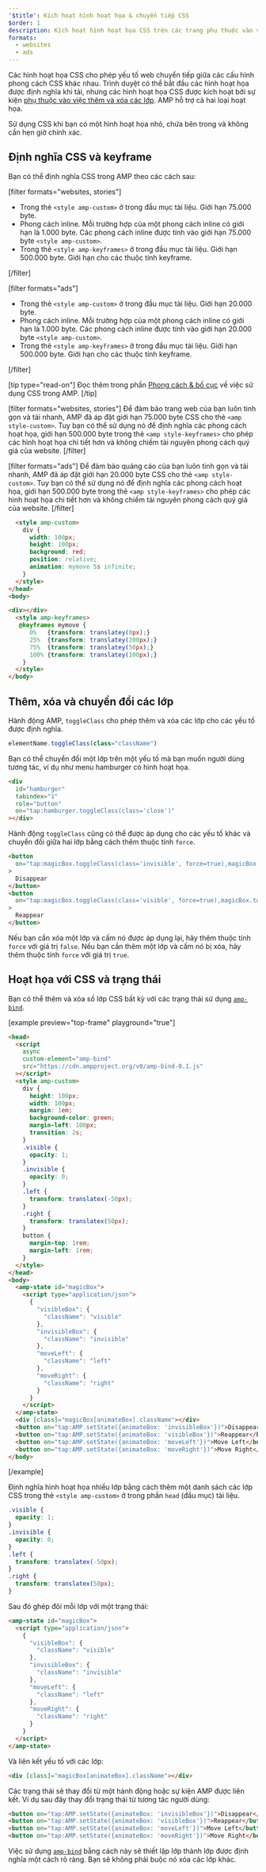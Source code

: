 ```yaml
---
'$title': Kích hoạt hình hoạt họa & chuyển tiếp CSS
$order: 1
description: Kích hoạt hình hoạt họa CSS trên các trang phụ thuộc vào việc thêm và xóa các lớp, và được thực hiện qua JavaScript. Bạn có thể đạt được hành vi này trên các trang AMP bằng cách sử dụng hành động toggleClass...
formats:
  - websites
  - ads
---
```


Các hình hoạt họa CSS cho phép yếu tố web chuyển tiếp giữa các cấu hình phong cách CSS khác nhau. Trình duyệt có thể bắt đầu các hình hoạt họa được định nghĩa khi tải, nhưng các hình hoạt họa CSS được kích hoạt bởi sự kiện [phụ thuộc vào việc thêm và xóa các lớp](https://developer.mozilla.org/en-US/docs/Web/CSS/CSS_Animations/Using_CSS_animations). AMP hỗ trợ cả hai loại hoạt họa.

Sử dụng CSS khi bạn có một hình hoạt họa nhỏ, chứa bên trong và không cần hẹn giờ chính xác.

## Định nghĩa CSS và keyframe

Bạn có thể định nghĩa CSS trong AMP theo các cách sau:

[filter formats="websites, stories"]

- Trong thẻ `<style amp-custom>` ở trong đầu mục tài liệu. Giới hạn 75.000 byte.
- Phong cách inline. Mỗi trường hợp của một phong cách inline có giới hạn là 1.000 byte. Các phong cách inline được tính vào giới hạn 75.000 byte `<style amp-custom>`.
- Trong thẻ `<style amp-keyframes>` ở trong đầu mục tài liệu. Giới hạn 500.000 byte. Giới hạn cho các thuộc tính keyframe.

[/filter]

[filter formats="ads"]

- Trong thẻ `<style amp-custom>` ở trong đầu mục tài liệu. Giới hạn 20.000 byte.
- Phong cách inline. Mỗi trường hợp của một phong cách inline có giới hạn là 1.000 byte. Các phong cách inline được tính vào giới hạn 20.000 byte `<style amp-custom>`.
- Trong thẻ `<style amp-keyframes>` ở trong đầu mục tài liệu. Giới hạn 500.000 byte. Giới hạn cho các thuộc tính keyframe.

[/filter]

[tip type="read-on"] Đọc thêm trong phần [Phong cách & bố cục](../style_and_layout/index.md) về việc sử dụng CSS trong AMP. [/tip]

[filter formats="websites, stories"] Để đảm bảo trang web của bạn luôn tinh gọn và tải nhanh, AMP đã áp đặt giới hạn 75.000 byte CSS cho thẻ `<amp style-custom>`. Tuy bạn có thể sử dụng nó để định nghĩa các phong cách hoạt họa, giới hạn 500.000 byte trong thẻ `<amp style-keyframes>` cho phép các hình hoạt họa chi tiết hơn và không chiếm tài nguyên phong cách quý giá của website. [/filter]

[filter formats="ads"] Để đảm bảo quảng cáo của bạn luôn tinh gọn và tải nhanh, AMP đã áp đặt giới hạn 20.000 byte CSS cho thẻ `<amp style-custom>`. Tuy bạn có thể sử dụng nó để định nghĩa các phong cách hoạt họa, giới hạn 500.000 byte trong thẻ `<amp style-keyframes>` cho phép các hình hoạt họa chi tiết hơn và không chiếm tài nguyên phong cách quý giá của website. [/filter]

```html
  <style amp-custom>
    div {
      width: 100px;
      height: 100px;
      background: red;
      position: relative;
      animation: mymove 5s infinite;
    }
  </style>
</head>
<body>

<div></div>
  <style amp-keyframes>
   @keyframes mymove {
      0%   {transform: translatey(0px);}
      25%  {transform: translatey(200px);}
      75%  {transform: translatey(50px);}
      100% {transform: translatey(100px);}
    }
  </style>
</body>
```

## Thêm, xóa và chuyển đổi các lớp

Hành động AMP, `toggleClass` cho phép thêm và xóa các lớp cho các yếu tố được định nghĩa.

```js
elementName.toggleClass(class="className")
```

Bạn có thể chuyển đổi một lớp trên một yếu tố mà bạn muốn người dùng tương tác, ví dụ như menu hamburger có hình hoạt họa.

```html
<div
  id="hamburger"
  tabindex="1"
  role="button"
  on="tap:hamburger.toggleClass(class='close')"
></div>
```

Hành động `toggleClass` cũng có thể được áp dụng cho các yếu tố khác và chuyển đổi giữa hai lớp bằng cách thêm thuộc tính `force`.

```html
<button
  on="tap:magicBox.toggleClass(class='invisible', force=true),magicBox.toggleClass(class='visible', force=false)"
>
  Disappear
</button>
<button
  on="tap:magicBox.toggleClass(class='visible', force=true),magicBox.toggleClass(class='invisible', force=false)"
>
  Reappear
</button>
```

Nếu bạn cần xóa một lớp và cấm nó được áp dụng lại, hãy thêm thuộc tính `force` với giá trị `false`. Nếu bạn cần thêm một lớp và cấm nó bị xóa, hãy thêm thuộc tính `force` với giá trị `true`.

## Hoạt họa với CSS và trạng thái

Bạn có thể thêm và xóa số lớp CSS bất kỳ với các trạng thái sử dụng [`amp-bind`](../../../../documentation/components/reference/amp-bind.md).

[example preview="top-frame" playground="true"]

```html
<head>
  <script
    async
    custom-element="amp-bind"
    src="https://cdn.ampproject.org/v0/amp-bind-0.1.js"
  ></script>
  <style amp-custom>
    div {
      height: 100px;
      width: 100px;
      margin: 1em;
      background-color: green;
      margin-left: 100px;
      transition: 2s;
    }
    .visible {
      opacity: 1;
    }
    .invisible {
      opacity: 0;
    }
    .left {
      transform: translatex(-50px);
    }
    .right {
      transform: translatex(50px);
    }
    button {
      margin-top: 1rem;
      margin-left: 1rem;
    }
  </style>
</head>
<body>
  <amp-state id="magicBox">
    <script type="application/json">
      {
        "visibleBox": {
          "className": "visible"
        },
        "invisibleBox": {
          "className": "invisible"
        },
        "moveLeft": {
          "className": "left"
        },
        "moveRight": {
          "className": "right"
        }
      }
    </script>
  </amp-state>
  <div [class]="magicBox[animateBox].className"></div>
  <button on="tap:AMP.setState({animateBox: 'invisibleBox'})">Disappear</button>
  <button on="tap:AMP.setState({animateBox: 'visibleBox'})">Reappear</button>
  <button on="tap:AMP.setState({animateBox: 'moveLeft'})">Move Left</button>
  <button on="tap:AMP.setState({animateBox: 'moveRight'})">Move Right</button>
</body>
```

[/example]

Định nghĩa hình hoạt họa nhiều lớp bằng cách thêm một danh sách các lớp CSS trong thẻ `<style amp-custom>` ở trong phần `head` (đầu mục) tài liệu.

```css
.visible {
  opacity: 1;
}
.invisible {
  opacity: 0;
}
.left {
  transform: translatex(-50px);
}
.right {
  transform: translatex(50px);
}
```

Sau đó ghép đôi mỗi lớp với một trạng thái:

```html
<amp-state id="magicBox">
  <script type="application/json">
    {
      "visibleBox": {
        "className": "visible"
      },
      "invisibleBox": {
        "className": "invisible"
      },
      "moveLeft": {
        "className": "left"
      },
      "moveRight": {
        "className": "right"
      }
    }
  </script>
</amp-state>
```

Và liên kết yếu tố với các lớp:

```html
<div [class]="magicBox[animateBox].className"></div>
```

Các trạng thái sẽ thay đổi từ một hành động hoặc sự kiện AMP được liên kết. Ví dụ sau đây thay đổi trạng thái từ tương tác người dùng:

```html
<button on="tap:AMP.setState({animateBox: 'invisibleBox'})">Disappear</button>
<button on="tap:AMP.setState({animateBox: 'visibleBox'})">Reappear</button>
<button on="tap:AMP.setState({animateBox: 'moveLeft'})">Move Left</button>
<button on="tap:AMP.setState({animateBox: 'moveRight'})">Move Right</button>
```

Việc sử dụng [`amp-bind`](../../../../documentation/components/reference/amp-bind.md) bằng cách này sẽ thiết lập lớp thành lớp được định nghĩa một cách rõ ràng. Bạn sẽ không phải buộc nó xóa các lớp khác.
